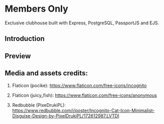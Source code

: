 # Members Only

Exclusive clubhouse built with Express, PostgreSQL, PassportJS and EJS.

## Introduction

## Preview

## Media and assets credits:

1. Flaticon (pocike): https://www.flaticon.com/free-icons/incognito

2. Flaticon (juicy_fish): https://www.flaticon.com/free-icons/anonymous

3. Redbubble (PixeDrukiPL): https://www.redbubble.com/i/poster/Incognito-Cat-Icon-Minimalist-Disguise-Design-by-PixelDrukiPL/172612987.LVTDI
